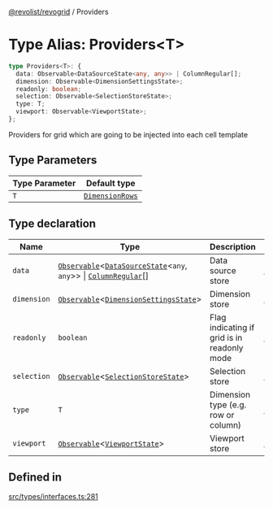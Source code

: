 [@revolist/revogrid](README.md) / Providers

# Type Alias: Providers\<T\>

```ts
type Providers<T>: {
  data: Observable<DataSourceState<any, any>> | ColumnRegular[];
  dimension: Observable<DimensionSettingsState>;
  readonly: boolean;
  selection: Observable<SelectionStoreState>;
  type: T;
  viewport: Observable<ViewportState>;
};
```

Providers for grid which are going to be injected into each cell template

## Type Parameters

| Type Parameter | Default type |
| ------ | ------ |
| `T` | [`DimensionRows`](TypeAlias.DimensionRows.md) |

## Type declaration

| Name | Type | Description | Defined in |
| ------ | ------ | ------ | ------ |
| `data` | [`Observable`](TypeAlias.Observable.md)\<[`DataSourceState`](TypeAlias.DataSourceState.md)\<`any`, `any`\>\> \| [`ColumnRegular`](Interface.ColumnRegular.md)[] | Data source store | [src/types/interfaces.ts:293](https://github.com/revolist/revogrid/blob/6957d67da887b25ac544cadb80669dc782e7d7d6/src/types/interfaces.ts#L293) |
| `dimension` | [`Observable`](TypeAlias.Observable.md)\<[`DimensionSettingsState`](Interface.DimensionSettingsState.md)\> | Dimension store | [src/types/interfaces.ts:301](https://github.com/revolist/revogrid/blob/6957d67da887b25ac544cadb80669dc782e7d7d6/src/types/interfaces.ts#L301) |
| `readonly` | `boolean` | Flag indicating if grid is in readonly mode | [src/types/interfaces.ts:289](https://github.com/revolist/revogrid/blob/6957d67da887b25ac544cadb80669dc782e7d7d6/src/types/interfaces.ts#L289) |
| `selection` | [`Observable`](TypeAlias.Observable.md)\<[`SelectionStoreState`](TypeAlias.SelectionStoreState.md)\> | Selection store | [src/types/interfaces.ts:305](https://github.com/revolist/revogrid/blob/6957d67da887b25ac544cadb80669dc782e7d7d6/src/types/interfaces.ts#L305) |
| `type` | `T` | Dimension type (e.g. row or column) | [src/types/interfaces.ts:285](https://github.com/revolist/revogrid/blob/6957d67da887b25ac544cadb80669dc782e7d7d6/src/types/interfaces.ts#L285) |
| `viewport` | [`Observable`](TypeAlias.Observable.md)\<[`ViewportState`](Interface.ViewportState.md)\> | Viewport store | [src/types/interfaces.ts:297](https://github.com/revolist/revogrid/blob/6957d67da887b25ac544cadb80669dc782e7d7d6/src/types/interfaces.ts#L297) |

## Defined in

[src/types/interfaces.ts:281](https://github.com/revolist/revogrid/blob/6957d67da887b25ac544cadb80669dc782e7d7d6/src/types/interfaces.ts#L281)
